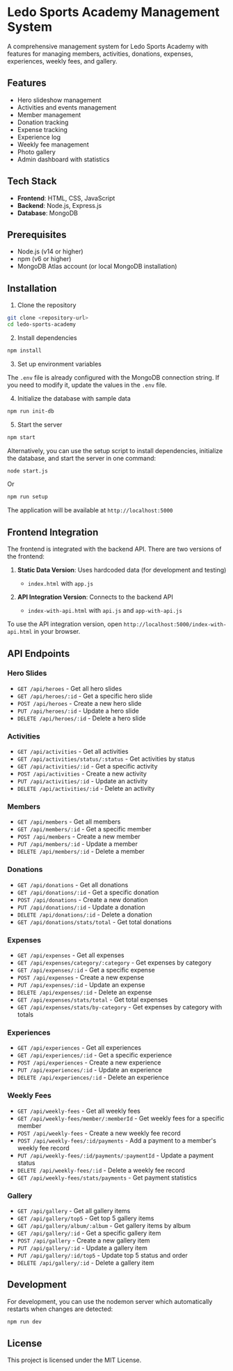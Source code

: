 # Ledo Sports Academy Management System

A comprehensive management system for Ledo Sports Academy with features for managing members, activities, donations, expenses, experiences, weekly fees, and gallery.

## Features

- Hero slideshow management
- Activities and events management
- Member management
- Donation tracking
- Expense tracking
- Experience log
- Weekly fee management
- Photo gallery
- Admin dashboard with statistics

## Tech Stack

- **Frontend**: HTML, CSS, JavaScript
- **Backend**: Node.js, Express.js
- **Database**: MongoDB

## Prerequisites

- Node.js (v14 or higher)
- npm (v6 or higher)
- MongoDB Atlas account (or local MongoDB installation)

## Installation

1. Clone the repository

```bash
git clone <repository-url>
cd ledo-sports-academy
```

2. Install dependencies

```bash
npm install
```

3. Set up environment variables

The `.env` file is already configured with the MongoDB connection string. If you need to modify it, update the values in the `.env` file.

4. Initialize the database with sample data

```bash
npm run init-db
```

5. Start the server

```bash
npm start
```

Alternatively, you can use the setup script to install dependencies, initialize the database, and start the server in one command:

```bash
node start.js
```

Or

```bash
npm run setup
```

The application will be available at `http://localhost:5000`

## Frontend Integration

The frontend is integrated with the backend API. There are two versions of the frontend:

1. **Static Data Version**: Uses hardcoded data (for development and testing)
   - `index.html` with `app.js`

2. **API Integration Version**: Connects to the backend API
   - `index-with-api.html` with `api.js` and `app-with-api.js`

To use the API integration version, open `http://localhost:5000/index-with-api.html` in your browser.

## API Endpoints

### Hero Slides
- `GET /api/heroes` - Get all hero slides
- `GET /api/heroes/:id` - Get a specific hero slide
- `POST /api/heroes` - Create a new hero slide
- `PUT /api/heroes/:id` - Update a hero slide
- `DELETE /api/heroes/:id` - Delete a hero slide

### Activities
- `GET /api/activities` - Get all activities
- `GET /api/activities/status/:status` - Get activities by status
- `GET /api/activities/:id` - Get a specific activity
- `POST /api/activities` - Create a new activity
- `PUT /api/activities/:id` - Update an activity
- `DELETE /api/activities/:id` - Delete an activity

### Members
- `GET /api/members` - Get all members
- `GET /api/members/:id` - Get a specific member
- `POST /api/members` - Create a new member
- `PUT /api/members/:id` - Update a member
- `DELETE /api/members/:id` - Delete a member

### Donations
- `GET /api/donations` - Get all donations
- `GET /api/donations/:id` - Get a specific donation
- `POST /api/donations` - Create a new donation
- `PUT /api/donations/:id` - Update a donation
- `DELETE /api/donations/:id` - Delete a donation
- `GET /api/donations/stats/total` - Get total donations

### Expenses
- `GET /api/expenses` - Get all expenses
- `GET /api/expenses/category/:category` - Get expenses by category
- `GET /api/expenses/:id` - Get a specific expense
- `POST /api/expenses` - Create a new expense
- `PUT /api/expenses/:id` - Update an expense
- `DELETE /api/expenses/:id` - Delete an expense
- `GET /api/expenses/stats/total` - Get total expenses
- `GET /api/expenses/stats/by-category` - Get expenses by category with totals

### Experiences
- `GET /api/experiences` - Get all experiences
- `GET /api/experiences/:id` - Get a specific experience
- `POST /api/experiences` - Create a new experience
- `PUT /api/experiences/:id` - Update an experience
- `DELETE /api/experiences/:id` - Delete an experience

### Weekly Fees
- `GET /api/weekly-fees` - Get all weekly fees
- `GET /api/weekly-fees/member/:memberId` - Get weekly fees for a specific member
- `POST /api/weekly-fees` - Create a new weekly fee record
- `POST /api/weekly-fees/:id/payments` - Add a payment to a member's weekly fee record
- `PUT /api/weekly-fees/:id/payments/:paymentId` - Update a payment status
- `DELETE /api/weekly-fees/:id` - Delete a weekly fee record
- `GET /api/weekly-fees/stats/payments` - Get payment statistics

### Gallery
- `GET /api/gallery` - Get all gallery items
- `GET /api/gallery/top5` - Get top 5 gallery items
- `GET /api/gallery/album/:album` - Get gallery items by album
- `GET /api/gallery/:id` - Get a specific gallery item
- `POST /api/gallery` - Create a new gallery item
- `PUT /api/gallery/:id` - Update a gallery item
- `PUT /api/gallery/:id/top5` - Update top 5 status and order
- `DELETE /api/gallery/:id` - Delete a gallery item

## Development

For development, you can use the nodemon server which automatically restarts when changes are detected:

```bash
npm run dev
```

## License

This project is licensed under the MIT License.